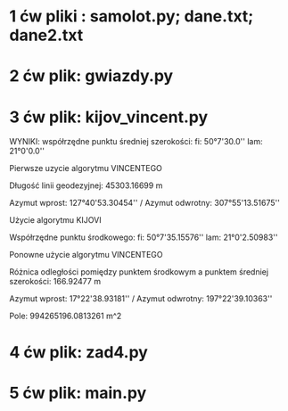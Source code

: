 # 1 ćw pliki : samolot.py; dane.txt; dane2.txt
# 2 ćw plik: gwiazdy.py
# 3 ćw plik: kijov_vincent.py
WYNIKI:
 współrzędne punktu średniej szerokości: fi: 50°7'30.0'' lam: 21°0'0.0''

 Pierwsze uzycie algorytmu VINCENTEGO
 
 Długość linii geodezyjnej: 45303.16699 m
 
 Azymut wprost: 127°40'53.30454'' /
 Azymut odwrotny: 307°55'13.51675''

 Użycie algorytmu KIJOVI
 
 Współrzędne punktu środkowego: fi: 50°7'35.15576'' lam: 21°0'2.50983''

 Ponowne użycie algorytmu VINCENTEGO
 
 Różnica odległości pomiędzy punktem środkowym a punktem średniej szerokości: 166.92477 m 
 
 Azymut wprost: 17°22'38.93181'' /
 Azymut odwrotny: 197°22'39.10363''
 
 Pole: 994265196.0813261 m^2
# 4 ćw plik: zad4.py
# 5 ćw plik: main.py


